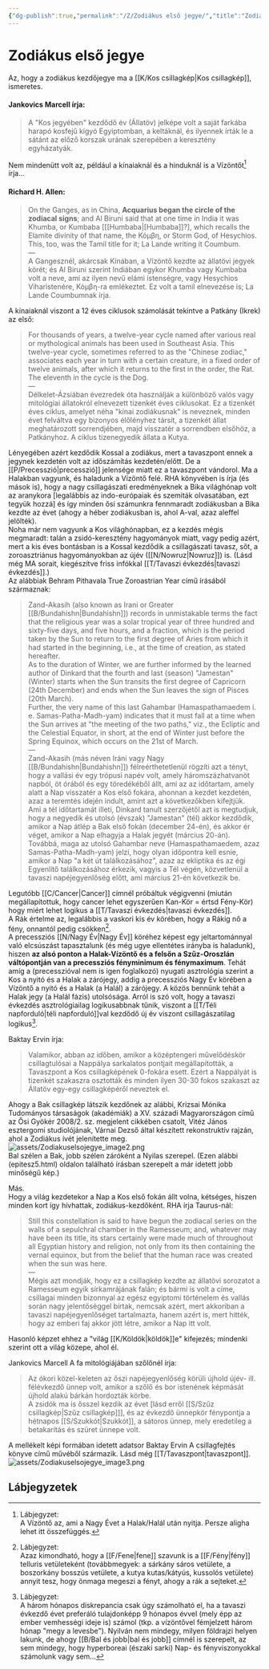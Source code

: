 ```yaml
---
{"dg-publish":true,"permalink":"/Z/Zodiákus első jegye/","title":"Zodiákus első jegye","tags":["dg_uploaded","Englishtexttranslated"],"created":"2023-11-08T04:59:00","updated":"2023-11-09T07:10"}
---
```



# Zodiákus első jegye

Az, hogy a zodiákus kezdőjegye ma a [[K/Kos csillagkép\|Kos csillagkép]], ismeretes.  

#### Jankovics Marcell írja:

> A "Kos jegyében" kezdődő év (Állatöv) jelképe volt a saját farkába harapó kosfejű kígyó Egyiptomban, a keltáknál, és ilyennek írták le a sátánt az előző korszak urának szerepében a keresztény egyházatyák.  

Nem mindenütt volt az, például a kínaiaknál és a hinduknál is a Vízöntőt[^1] írja...
#### Richard H. Allen:

> On the Ganges, as in China, **Acquarius began the circle of the zodiacal signs**; and Al Biruni said that at one time in India it was Khumba, or Kumbaba \[[[Humbaba\|[Humbaba]]?\], which recalls the Elamite divinity of that name, the Κόμβη, or Storm God, of Hesychios. This, too, was the Tamil title for it; La Lande writing it Coumbum.  
> —  
> A Gangesznél, akárcsak Kínában, a Vízöntő kezdte az állatövi jegyek körét; és Al Biruni szerint Indiában egykor Khumba vagy Kumbaba volt a neve, ami az ilyen nevű elámi istenségre, vagy Hesychios Viharistenére, Κόμβη-ra emlékeztet. Ez volt a tamil elnevezése is; La Lande Coumbumnak írja.  

A kínaiaknál viszont a 12 éves ciklusok számolását tekintve a Patkány (Ikrek) az első:  
> For thousands of years, a twelve-year cycle named after various real or mythological animals has been used in Southeast Asia. This twelve-year cycle, sometimes referred to as the "Chinese zodiac," associates each year in turn with a certain creature, in a fixed order of twelve animals, after which it returns to the first in the order, the Rat. The eleventh in the cycle is the Dog.  
> —  
> Délkelet-Ázsiában évezredek óta használják a különböző valós vagy mitológiai állatokról elnevezett tizenkét éves ciklusokat. Ez a tizenkét éves ciklus, amelyet néha "kínai zodiákusnak" is neveznek, minden évet felváltva egy bizonyos élőlényhez társít, a tizenkét állat meghatározott sorrendjében, majd visszatér a sorrendben elsőhöz, a Patkányhoz. A ciklus tizenegyedik állata a Kutya.  

Lényegében azért kezdődik Kossal a zodiákus, mert a tavaszpont ennek a jegynek kezdetén volt az időszámítás kezdetén/előtt. De a [[P/Precesszió\|precesszió]] jelensége miatt ez a tavaszpont vándorol. Ma a Halakban vagyunk, és haladunk a Vízöntő felé. RHA könyvében is írja (és mások is), hogy a nagy csillagászati eredményeknek a Bika világhónap volt az aranykora \[legalábbis az indo-európaiak és szemiták olvasatában, ezt tegyük hozzá\] és így minden ősi számunkra fennmaradt zodiákusban a Bika kezdte az évet (ahogy a héber zodiákusban is, ahol A-val, azaz aleffel jelölték).  
Noha már nem vagyunk a Kos világhónapban, ez a kezdés mégis megmaradt: talán a zsidó-keresztény hagyományok miatt, vagy pedig azért, mert a kis éves bontásban is a Kossal kezdődik a csillagászati tavasz, sőt, a zoroasztriánus hagyományokban az újév ([[N/Nowruz\|Nowruz]]) is. (Lásd még MA sorait, kiegészítve friss infókkal [[T/Tavaszi évkezdés\|tavaszi évkezdés]].)  
Az alábbiak Behram Pithavala True Zoroastrian Year című írásából származnak:  
> Zand-Akasih (also known as Irani or Greater [[B/Bundahishn\|Bundahishn]]) records in unmistakable terms the fact that the religious year was a solar tropical year of three hundred and sixty-five days, and five hours, and a fraction, which is the period taken by the Sun to return to the first degree of Aries from which it had started in the beginning, i.e., at the time of creation, as stated hereafter.  
> As to the duration of Winter, we are further informed by the learned author of Dinkard that the fourth and last (season) "Jamestan" (Winter) starts when the Sun transits the first degree of Capricorn (24th December) and ends when the Sun leaves the sign of Pisces (20th March).  
> Further, the very name of this last Gahambar (Hamaspathamaedem i. e. Samas-Patha-Madh-yam) indicates that it must fall at a time when the Sun arrives at "the meeting of the two paths," viz., the Ecliptic and the Celestial Equator, in short, at the end of Winter just before the Spring Equinox, which occurs on the 21st of March.  
> —  
> Zand-Akasih (más néven Iráni vagy Nagy [[B/Bundahishn\|Bundahishn]]) félreérthetetlenül rögzíti azt a tényt, hogy a vallási év egy trópusi napév volt, amely háromszázhatvanöt napból, öt órából és egy töredékéből állt, ami az az időtartam, amely alatt a Nap visszatér a Kos első fokára, ahonnan a kezdet kezdetén, azaz a teremtés idején indult, amint azt a következőkben kifejtjük.  
> Ami a tél időtartamát illeti, Dinkard tanult szerzőjétől azt is megtudjuk, hogy a negyedik és utolsó (évszak) "Jamestan" (tél) akkor kezdődik, amikor a Nap átlép a Bak első fokán (december 24-én), és akkor ér véget, amikor a Nap elhagyja a Halak jegyét (március 20-án).  
> Továbbá, maga az utolsó Gahambar neve (Hamaspathamaedem, azaz Samas-Patha-Madh-yam) jelzi, hogy olyan időpontra kell esnie, amikor a Nap "a két út találkozásához", azaz az ekliptika és az égi Egyenlítő találkozásához érkezik, vagyis a Tél végén, közvetlenül a tavaszi napéjegyenlőség előtt, ami március 21-én következik be.  

Legutóbb [[C/Cancer\|Cancer]] címnél próbáltuk végigvenni (miután megállapítottuk, hogy cancer lehet egyszerűen Kan-Kör = értsd Fény-Kör) hogy miért lehet logikus a [[T/Tavaszi évkezdés\|tavaszi évkezdés]].  
A Rák értelme az, legalábbis a vaskori kis év körében, hogy a Rákig nő a fény, onnantól pedig csökken[^2].  
A precessziós [[N/Nagy Év\|Nagy Év]] köréhez képest egy jeltartománnyal való elcsúszást tapasztalunk (és még ugye ellentétes irányba is haladunk), hiszen **az alsó ponton a Halak-Vízöntő és a felsőn a Szűz-Oroszlán váltópontján van a precessziós fényminimum és fénymaximum**. Tehát amíg a (precesszióval nem is igen foglalkozó) nyugati asztrológia szerint a Kos a nyitó és a Halak a zárójegy, addig a precessziós Nagy Év körében a Vízöntő a nyitó és a Halak (a Halál) a zárójegy. A közös bennünk tehát a Halak jegy (a Halál fázis) utolsósága. Arról is szó volt, hogy a tavaszi évkezdés asztrológiailag logikusabbnak tűnik, viszont a [[T/Téli napforduló\|téli napforduló]]val kezdődő új év viszont csillagászatilag logikus[^3].  

Baktay Ervin írja:  
> Valamikor, abban az időben, amikor a középtengeri művelődéskör csillagtulósai a Nappálya sarkalatos pontjait megállapították, a Tavaszpont a Kos csillagképének 0-fokára esett. Ezért a Nappályát is tizenkét szakaszra osztották és minden ilyen 30-30 fokos szakaszt az Állatöv egy-egy csillagképéről neveztek el.  

Ahogy a Bak csillagkép látszik kezdőnek az alábbi, Krizsai Mónika Tudományos társaságok (akadémiák) a XV. századi Magyarországon című az Ősi Gyökér 2008/2. sz. megjelent cikkében csatolt, Vitéz János esztergomi studiolójának, Várnai Dezső által készített rekonstruktív rajzán, ahol a Zodiákus ívét jelenítette meg.   
![assets/Zodiakuselsojegye_image2.png](/img/user/Z/assets/Zodiakuselsojegye_image2.png)  
Bal szélen a Bak, jobb szélen záróként a Nyilas szerepel. (Ezen alábbi (epitesz5.html) oldalon található írásban szerepelt a már idetett jobb minőségű kép.)  

Más.  
Hogy a világ kezdetekor a Nap a Kos első fokán állt volna, kétséges, hiszen minden kort így hívhattak, zodiákus-kezdőként. RHA írja Taurus-nál:  
> Still this constellation is said to have begun the zodiacal series on the walls of a sepulchral chamber in the Ramesseum; and, whatever may have been its title, its stars certainly were made much of throughout all Egyptian history and religion, not only from its then containing the vernal equinox, but from the belief that the human race was created when the sun was here.  
> —  
> Mégis azt mondják, hogy ez a csillagkép kezdte az állatövi sorozatot a Ramesseum egyik sírkamrájának falán; és bármi is volt a címe, csillagai minden bizonnyal az egész egyiptomi történelem és vallás során nagy jelentőséggel bírtak, nemcsak azért, mert akkoriban a tavaszi napéjegyenlőséget tartalmazta, hanem azért is, mert hitték, hogy az emberi faj akkor jött létre, amikor a Nap itt volt.  

Hasonló képzet ehhez a "világ [[K/Köldök\|köldök]]e" kifejezés; mindenki szerint ott a világ közepe, ahol él.  

Jankovics Marcell A fa mitológiájában szőlőnél írja:  
> Az ókori közel-keleten az őszi napéjegyenlőség körüli újhold újév- ill. félévkezdő ünnep volt, amikor a szőlő és bor istenének képmását újhold alakú bárkán hordozták körbe.  
> A zsidók ma is ősszel kezdik az évet \[lásd erről [[S/Szűz csillagkép\|Szűz csillagkép]]\], és az évkezdő ünnepkör fénypontja a hétnapos [[S/Szukkót\|Szukkót]], a sátoros ünnep, mely eredetileg a betakarítás és szüret ünnepe volt.  

A mellékelt képi formában idetett adatsor Baktay Ervin A csillagfejtés könyve című művéből származik. Lásd még [[T/Tavaszpont\|tavaszpont]].  
![assets/Zodiakuselsojegye_image3.png](/img/user/Z/assets/Zodiakuselsojegye_image3.png)  

## Lábjegyzetek

[^1]: Lábjegyzet:  
A Vízöntő az, ami a Nagy Évet a Halak/Halál után nyitja. Persze aligha lehet itt összefüggés.  

[^2]: Lábjegyzet:  
Azaz kimondható, hogy a [[F/Fene\|fene]] szavunk is a [[F/Fény\|fény]] telluris vetületeként (továbbmegyek: a sárkány sáros vetülete, a boszorkány bosszús vetülete, a kutya kutas/kátyús, kussolós vetülete) annyit tesz, hogy önmaga megeszi a fényt, ahogy a rák a sejteket.  

[^3]: Lábjegyzet:  
A három hónapos diskrepancia csak úgy számolható el, ha a tavaszi évkezdő évet preferáló tulajdonképp 9 hónapos évvel (mely épp az ember vemhességi ideje is) számol (tkp. a vízöntővel fémjelzett három hónap "megy a levesbe"). Nyilván nem mindegy, milyen földrajzi helyen lakunk, de ahogy [[B/Bal és jobb\|bal és jobb]] címnél is szerepelt, az sem mindegy, hogy hyperboreai (északi sarki) Nap- és fényviszonyokkal számolunk vagy sem...  